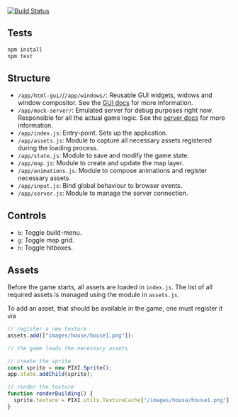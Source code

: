 [![Build Status](https://travis-ci.org/flxbe/villages.svg?branch=master)](https://travis-ci.org/flxbe/villages)

## Tests

```bash
npm install
npm test
```

## Structure

* `/app/html-gui/`/`/app/windows/`: Reusable GUI widgets, widows and window
  compositor. See the
  [GUI docs](https://github.com/flxbe/villages/blob/master/GUI.md) for more
  information.
* `/app/mock-server/`: Emulated server for debug purposes right now. Responsible
  for all the actual game logic. See the
  [server docs](https://github.com/flxbe/villages/blob/master/SERVER_ARCH.md)
  for more information.
* `/app/index.js`: Entry-point. Sets up the application.
* `/app/assets.js`: Module to capture all necessary assets registered during
  the loading process.
* `/app/state.js`: Module to save and modify the game state.
* `/app/map.js`: Module to create and update the map layer.
* `/app/animations.js`: Module to compose animations and register necessary
  assets.
* `/app/input.js`: Bind global behaviour to browser events.
* `/app/server.js`: Module to manage the server connection.

## Controls

* `b`: Toggle build-menu.
* `g`: Toggle map grid.
* `h`: Toggle hitboxes.

## Assets

Before the game starts, all assets are loaded in `index.js`. The list of all
required assets is managed using the module in `assets.js`.

To add an asset, that should be available in the game, one must register it via

```js
// register a new texture
assets.add(["images/house/house1.png"]);

// the game loads the necessary assets

// create the sprite
const sprite = new PIXI.Sprite();
app.state.addChild(sprite);

// render the texture
function renderBuilding() {
  sprite.texture = PIXI.utils.TextureCache["/images/house/house1.png"];
}
```
